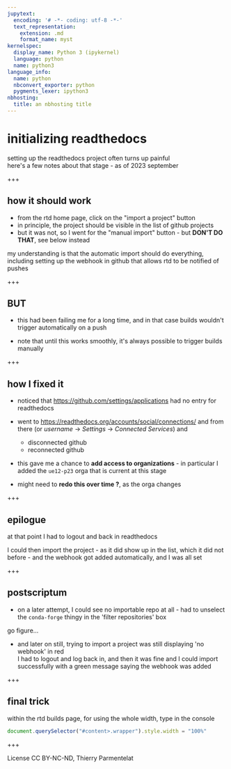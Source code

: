 ```yaml
---
jupytext:
  encoding: '# -*- coding: utf-8 -*-'
  text_representation:
    extension: .md
    format_name: myst
kernelspec:
  display_name: Python 3 (ipykernel)
  language: python
  name: python3
language_info:
  name: python
  nbconvert_exporter: python
  pygments_lexer: ipython3
nbhosting:
  title: an nbhosting title
---
```


# initializing readthedocs

setting up the readthedocs project often turns up painful  
here's a few notes about that stage - as of 2023 september

+++

## how it should work

* from the rtd home page, click on the "import a project" button
* in principle, the project should be visible in the list of github projects
* but it was not, so I went for the "manual import" button - but **DON'T DO
  THAT**, see below instead

my understanding is that the automatic import should do everything, including
setting up the webhook in github that allows rtd to be notified of pushes

+++

## BUT

* this had been failing me for a long time, and in that case builds wouldn't
  trigger automatically on a push

* note that until this works smoothly, it's always possible to trigger builds
  manually

+++

## how I fixed it

* noticed that <https://github.com/settings/applications> had no entry for
  readthedocs

* went to <https://readthedocs.org/accounts/social/connections/> and from there
  (or *username* -> *Settings* -> *Connected Services*) and
  + disconnected github
  + reconnected github

* this gave me a chance to **add access to organizations** - in particular I added
  the `ue12-p23` orga that is current at this stage

* might need to **redo this over time ?**, as the orga changes

+++

## epilogue

at that point I had to logout and back in readthedocs

I could then import the project - as it did show up in the list, which it did
not before - and the webhook got added automatically, and I was all set

+++

## postscriptum

* on a later attempt, I could see no importable repo at all - had to unselect the
`conda-forge` thingy in the 'filter repositories' box

go figure...

* and later on still, trying to import a project was still displaying 'no
  webhook' in red  
  I had to logout and log back in, and then it was fine and I could import
  successfully with a green message saying the webhook was added

+++

## final trick

within the rtd builds page, for using the whole width, type in the console

```js
document.querySelector("#content>.wrapper").style.width = "100%"
```

+++

License CC BY-NC-ND, Thierry Parmentelat
